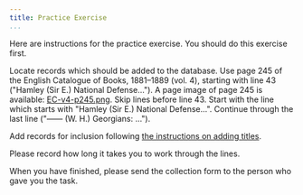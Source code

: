 ```yaml
---
title: Practice Exercise
...
```


Here are instructions for the practice exercise. You should do this exercise first.

Locate records which should be added to the database.
Use page 245 of the English Catalogue of Books, 1881–1889 (vol. 4), starting with line 43 ("Hamley (Sir E.) National Defense…").
A page image of page 245 is available: [EC-v4-p245.png](EC-v4-p245.png).
Skip lines before line 43. Start with the line which starts with "Hamley (Sir E.) National Defense…".
Continue through the last line ("—— (W. H.) Georgians: …").

Add records for inclusion following [the instructions on adding titles](adding-title-records.md).

Please record how long it takes you to work through the lines.

When you have finished, please send the collection form to the person who gave you the task.
